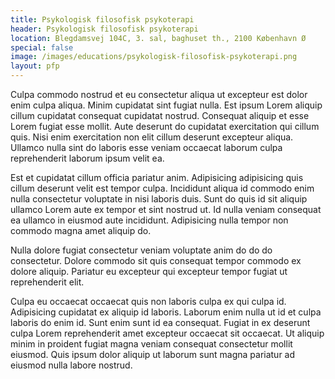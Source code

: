 ```yaml
---
title: Psykologisk filosofisk psykoterapi
header: Psykologisk filosofisk psykoterapi
location: Blegdamsvej 104C, 3. sal, baghuset th., 2100 København Ø
special: false
image: /images/educations/psykologisk-filosofisk-psykoterapi.png
layout: pfp
---
```

Culpa commodo nostrud et eu consectetur aliqua ut excepteur est dolor enim culpa aliqua. Minim cupidatat sint fugiat nulla. Est ipsum Lorem aliquip cillum cupidatat consequat cupidatat nostrud. Consequat aliquip et esse Lorem fugiat esse mollit. Aute deserunt do cupidatat exercitation qui cillum quis. Nisi enim exercitation non elit cillum deserunt excepteur aliqua. Ullamco nulla sint do laboris esse veniam occaecat laborum culpa reprehenderit laborum ipsum velit ea.

Est et cupidatat cillum officia pariatur anim. Adipisicing adipisicing quis cillum deserunt velit est tempor culpa. Incididunt aliqua id commodo enim nulla consectetur voluptate in nisi laboris duis. Sunt do quis id sit aliquip ullamco Lorem aute ex tempor et sint nostrud ut. Id nulla veniam consequat ea ullamco in eiusmod aute incididunt. Adipisicing nulla tempor non commodo magna amet aliquip do.

Nulla dolore fugiat consectetur veniam voluptate anim do do do consectetur. Dolore commodo sit quis consequat tempor commodo ex dolore aliquip. Pariatur eu excepteur qui excepteur tempor fugiat ut reprehenderit elit.

Culpa eu occaecat occaecat quis non laboris culpa ex qui culpa id. Adipisicing cupidatat ex aliquip id laboris. Laborum enim nulla ut id et culpa laboris do enim id. Sunt enim sunt id ea consequat. Fugiat in ex deserunt culpa Lorem reprehenderit amet excepteur occaecat sit occaecat. Ut aliquip minim in proident fugiat magna veniam consequat consectetur mollit eiusmod. Quis ipsum dolor aliquip ut laborum sunt magna pariatur ad eiusmod nulla labore nostrud.
